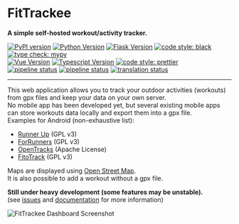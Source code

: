 # FitTrackee
**A simple self-hosted workout/activity tracker.**  

[![PyPI version](https://img.shields.io/pypi/v/fittrackee.svg)](https://pypi.org/project/fittrackee/) 
[![Python Version](https://img.shields.io/badge/python-3.7+-brightgreen.svg)](https://python.org)
[![Flask Version](https://img.shields.io/badge/flask-2.2-brightgreen.svg)](http://flask.pocoo.org/) 
[![code style: black](https://img.shields.io/badge/code%20style-black-black)](https://github.com/psf/black) 
[![type check: mypy](https://img.shields.io/badge/type%20check-mypy-blue)](http://mypy-lang.org/)  
[![Vue Version](https://img.shields.io/badge/vue-3.2-brightgreen.svg)](https://v3.vuejs.org/) 
[![Typescript Version](https://img.shields.io/npm/types/typescript)](https://www.typescriptlang.org/) 
[![code style: prettier](https://img.shields.io/badge/code_style-prettier-ff69b4.svg)](https://github.com/prettier/prettier)  
[![pipeline status](https://github.com/SamR1/FitTrackee/actions/workflows/.tests-python.yml/badge.svg)](https://github.com/SamR1/FitTrackee/actions/workflows/.tests-python.yml)
[![pipeline status](https://github.com/SamR1/FitTrackee/actions/workflows/.tests-javascript.yml/badge.svg)](https://github.com/SamR1/FitTrackee/actions/workflows/.tests-javascript.yml)
[![translation status](https://hosted.weblate.org/widgets/fittrackee/-/svg-badge.svg)](https://hosted.weblate.org/engage/fittrackee/)  

---

This web application allows you to track your outdoor activities (workouts) from gpx files and keep your data on your own server.  
No mobile app has been developed yet, but several existing mobile apps can store workouts data locally and export them into a gpx file.  
Examples for Android (non-exhaustive list):  
* [Runner Up](https://github.com/jonasoreland/runnerup) (GPL v3)  
* [ForRunners](https://gitlab.com/brvier/ForRunners) (GPL v3)  
* [OpenTracks](https://github.com/OpenTracksApp/OpenTracks) (Apache License)  
* [FitoTrack](https://codeberg.org/jannis/FitoTrack) (GPL v3)  

Maps are displayed using [Open Street Map](https://www.openstreetmap.org).  
It is also possible to add a workout without a gpx file.

**Still under heavy development (some features may be unstable).**  
(see [issues](https://github.com/SamR1/FitTrackee/issues) and [documentation](https://samr1.github.io/FitTrackee) for more information)  

![FitTrackee Dashboard Screenshot](https://samr1.github.io/FitTrackee/_images/fittrackee_screenshot-01.png)
